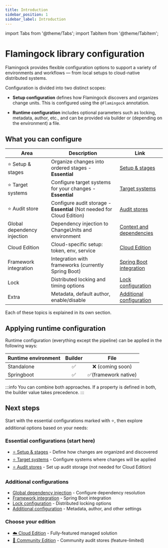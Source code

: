```yaml
---
title: Introduction
sidebar_position: 1
sidebar_label: Introduction
---
```


import Tabs from '@theme/Tabs';
import TabItem from '@theme/TabItem';

# Flamingock library configuration

Flamingock provides flexible configuration options to support a variety of environments and workflows — from local setups to cloud-native distributed systems.

Configuration is divided into two distinct scopes:

- **Setup configuration** defines how Flamingock discovers and organizes change units. This is configured using the `@Flamingock` annotation.

- **Runtime configuration** includes optional parameters such as locking, metadata, author, etc., and can be provided via builder or (depending on the environment) a file.


## What you can configure

| Area                             | Description                                         | Link |
|----------------------------------|-----------------------------------------------------|------|
| ⭐ Setup & stages                | Organize changes into ordered stages - **Essential** | [Setup & stages](./setup-and-stages.md) |
| ⭐ Target systems               | Configure target systems for your changes - **Essential** | [Target systems](../target-systems/introduction.md) |
| ⭐ Audit store                  | Configure audit storage - **Essential** (Not needed for Cloud Edition) | [Audit stores](../audit-stores/introduction.md) |
| Global dependency injection      | Dependency injection to ChangeUnits and environment | [Context and dependencies](./context-and-dependencies.md) |
| Cloud Edition                    | Cloud-specific setup: token, env, service           | [Cloud Edition](../cloud-edition/cloud-edition.md) |
| Framework integration            | Integration with frameworks (currently Spring Boot) | [Spring Boot integration](../frameworks/springboot-integration/introduction.md) |
| Lock                             | Distributed locking and timing options              | [Lock configuration](./lock.md) |
| Extra                            | Metadata, default author, enable/disable            | [Additional configuration](./additional-configuration.md) |


Each of these topics is explained in its own section.




## Applying runtime configuration
Runtime configuration (everything except the pipeline) can be applied in the following ways:

| Runtime environment |  Builder  |         File          |
|---------------------|:---------:|:---------------------:|
| Standalone          |     ✅     |    ❌ (coming soon)    |
| Springboot          |     ✅     |  ✅(framework native)  |

:::info
You can combine both approaches. If a property is defined in both, the builder value takes precedence.
:::


## Next steps

Start with the essential configurations marked with ⭐, then explore additional options based on your needs:

### Essential configurations (start here)
- [⭐ Setup & stages](./setup-and-stages.md) - Define how changes are organized and discovered
- [⭐ Target systems](../target-systems/introduction.md) - Configure systems where changes will be applied
- [⭐ Audit stores](../audit-stores/introduction.md) - Set up audit storage (not needed for Cloud Edition)

### Additional configurations
- [Global dependency injection](./context-and-dependencies.md) - Configure dependency resolution
- [Framework integration](../frameworks/springboot-integration/introduction.md) - Spring Boot integration
- [Lock configuration](./lock.md) - Distributed locking options
- [Additional configuration](./additional-configuration.md) - Metadata, author, and other settings

### Choose your edition
- [☁️ Cloud Edition](../cloud-edition/cloud-edition.md) - Fully-featured managed solution
- [🧪 Community Edition](../audit-stores/introduction.md) - Community audit stores (feature-limited)
